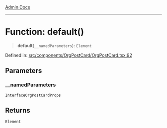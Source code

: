 [Admin Docs](/)

---

# Function: default()

> **default**(`__namedParameters`): `Element`

Defined in: [src/components/OrgPostCard/OrgPostCard.tsx:92](https://github.com/PalisadoesFoundation/talawa-admin/blob/main/src/components/OrgPostCard/OrgPostCard.tsx#L92)

## Parameters

### \_\_namedParameters

`InterfaceOrgPostCardProps`

## Returns

`Element`
